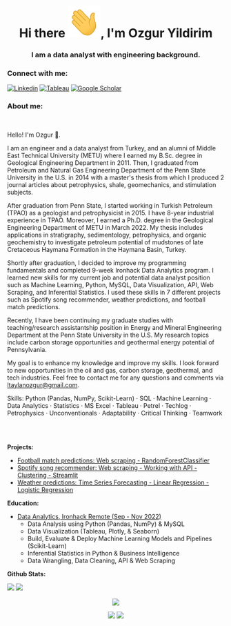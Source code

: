 <h1 align="center">Hi there <img src="Hi.gif" width="75px">, I'm Ozgur Yildirim</h1>
<h3 align="center">I am a data analyst with engineering background.</h3>

<h3 align="left">Connect with me:</h3>

[![Linkedin](https://img.shields.io/badge/LinkedIn-0077B5?style=for-the-badge&logo=linkedin&logoColor=white)](https://www.linkedin.com/in/ltozguryildirim/) 
[![Tableau](https://img.shields.io/badge/Tableau-2d4b65?style=for-the-badge&logo=Tableau&logoColor=E97627)](https://public.tableau.com/app/profile/levent.taylan.ozgur.yildirim#!/)
[![Google Scholar](https://img.shields.io/badge/GoogleScholar-840010?style=for-the-badge&logo=GoogleScholar&logoColor=green)](https://scholar.google.com/citations?user=oFj5AYoAAAAJ&hl=en)


<h3 align="left">About me:</h3>

<br>
<p>Hello! I'm Ozgur 👋.

I am an engineer and a data analyst from Turkey, and an alumni of Middle East Technical University (METU) where I earned my B.Sc. degree in Geological Engineering Department in 2011. Then, I graduated from Petroleum and Natural Gas Engineering Department of the Penn State University in the U.S. in 2014 with a master's thesis from which I produced 2 journal articles about petrophysics, shale, geomechanics, and stimulation subjects.

After graduation from Penn State, I started working in Turkish Petroleum (TPAO) as a geologist and petrophysicist in 2015. I have 8-year industrial experience in TPAO. Moreover, I earned a Ph.D. degree in the Geological Engineering Department of METU in March 2022. My thesis includes applications in stratigraphy, sedimentology, petrophysics, and organic geochemistry to investigate petroleum potential of mudstones of late Cretaceous Haymana Formation in the Haymana Basin, Turkey.

Shortly after graduation, I decided to improve my programming fundamentals and completed 9-week Ironhack Data Analytics program. I learned new skills for my current job and potential data analyst position such as Machine Learning, Python, MySQL, Data Visualization, API, Web Scraping, and Inferential Statistics. I used these skills in 7 different projects such as Spotify song recommender, weather predictions, and football match predictions.

Recently, I have been continuing my graduate studies with teaching/research assistantship position in Energy and Mineral Engineering Department at the Penn State University in the U.S. My research topics include carbon storage opportunities and geothermal energy potential of Pennsylvania.

My goal is to enhance my knowledge and improve my skills. I look forward to new opportunities in the oil and gas, carbon storage, geothermal, and tech industries. Feel free to contact me for any questions and comments via ltaylanozgur@gmail.com.

Skills: Python (Pandas, NumPy, Scikit-Learn) · SQL · Machine Learning · Data Analytics · Statistics · MS Excel · Tableau · Petrel · Techlog · Petrophysics · Unconventionals · Adaptability · Critical Thinking · Teamwork</p>
<br><br>

<strong>Projects:</strong> <br>
 * [Football match predictions: Web scraping - RandomForestClassifier](https://github.com/ltaylanozgur/Football_Match_Predictions)
 * [Spotify song recommender: Web scraping - Working with API - Clustering - Streamlit](https://github.com/ltaylanozgur/Spotify_Song_Recommender)
 * [Weather predictions: Time Series Forecasting - Linear Regression - Logistic Regression](https://github.com/ltaylanozgur/Weather_Predictions)

<strong>Education:</strong> <br>
 
  * [Data Analytics, Ironhack Remote (Sep - Nov 2022)](https://www.credential.net/728e9da3-9bcb-4e59-88ee-1b2f2ef503e0#gs.i4gsjg)
    - Data Analysis using Python (Pandas, NumPy) & MySQL
    - Data Visualization (Tableau, Plotly, & Seaborn)
    - Build, Evaluate & Deploy Machine Learning Models and Pipelines (Scikit-Learn)
    - Inferential Statistics in Python & Business Intelligence
    - Data Wrangling, Data Cleaning, API & Web Scraping

**Github Stats:**

![](https://visitor-badge.glitch.me/badge?page_id=ltaylanozgur.ltaylanozgur)
![](https://img.shields.io/github/followers/ltaylanozgur?style=social)


<p align="center">
  <a href="https://github.com/ltaylanozgur"><span>
    <img align="center" src="https://github-profile-summary-cards.vercel.app/api/cards/profile-details?username=ltaylanozgur&theme=dracula" />
    </span></a>
</p>

<p align="center">
  
  <img src="https://github-readme-stats.vercel.app/api?username=ltaylanozgur&count_private=true&show_icons=true&theme=dracula&line_height=33">
  <img src="https://github-readme-stats.vercel.app/api/top-langs/?username=ltaylanozgur&langs_count=8&count_private=true&theme=dracula&line_height=10">

</p>

<!--
**ltaylanozgur/ltaylanozgur** is a ✨ _special_ ✨ repository because its `README.md` (this file) appears on your GitHub profile.

Here are some ideas to get you started:

- 🔭 I’m currently working on ...
- 🌱 I’m currently learning ...
- 👯 I’m looking to collaborate on ...
- 🤔 I’m looking for help with ...
- 💬 Ask me about ...
- 📫 How to reach me: ...
- 😄 Pronouns: ...
- ⚡ Fun fact: ...
-->
